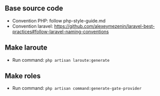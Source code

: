 ## Base source code

- Convention PHP: follow php-style-guide.md
- Convention laravel: https://github.com/alexeymezenin/laravel-best-practices#follow-laravel-naming-conventions

## Make laroute

- Run command:  ```php artisan laroute:generate```

## Make roles

- Run command: ```php artisan command:generate-gate-provider```